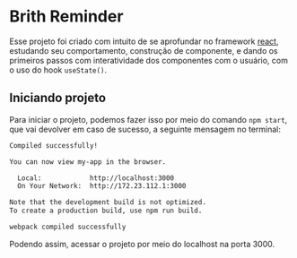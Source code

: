 # Brith Reminder 
Esse projeto foi criado com intuito de se aprofundar no framework [react](https://react.dev/), estudando seu comportamento, construção de componente, e dando os primeiros passos com interatividade dos componentes com o usuário, com o uso do hook `useState()`.

## Iniciando projeto
Para iniciar o projeto, podemos fazer isso por meio do comando `npm start`, que vai devolver em caso de sucesso, a seguinte mensagem no terminal:

```bash
Compiled successfully!

You can now view my-app in the browser.

  Local:            http://localhost:3000
  On Your Network:  http://172.23.112.1:3000

Note that the development build is not optimized.
To create a production build, use npm run build.

webpack compiled successfully
```

Podendo assim, acessar o projeto por meio do localhost na porta 3000.
